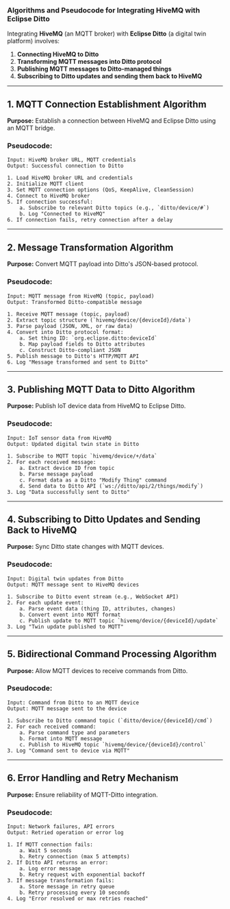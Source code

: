 ### **Algorithms and Pseudocode for Integrating HiveMQ with Eclipse Ditto**  

Integrating **HiveMQ** (an MQTT broker) with **Eclipse Ditto** (a digital twin platform) involves:  
1. **Connecting HiveMQ to Ditto**  
2. **Transforming MQTT messages into Ditto protocol**  
3. **Publishing MQTT messages to Ditto-managed things**  
4. **Subscribing to Ditto updates and sending them back to HiveMQ**  

---

## **1. MQTT Connection Establishment Algorithm**  
**Purpose:** Establish a connection between HiveMQ and Eclipse Ditto using an MQTT bridge.  

### **Pseudocode:**  
```plaintext
Input: HiveMQ broker URL, MQTT credentials  
Output: Successful connection to Ditto  

1. Load HiveMQ broker URL and credentials  
2. Initialize MQTT client  
3. Set MQTT connection options (QoS, KeepAlive, CleanSession)  
4. Connect to HiveMQ broker  
5. If connection successful:
    a. Subscribe to relevant Ditto topics (e.g., `ditto/device/#`)
    b. Log "Connected to HiveMQ"  
6. If connection fails, retry connection after a delay  
```

---

## **2. Message Transformation Algorithm**  
**Purpose:** Convert MQTT payload into Ditto's JSON-based protocol.  

### **Pseudocode:**  
```plaintext
Input: MQTT message from HiveMQ (topic, payload)  
Output: Transformed Ditto-compatible message  

1. Receive MQTT message (topic, payload)  
2. Extract topic structure (`hivemq/device/{deviceId}/data`)  
3. Parse payload (JSON, XML, or raw data)  
4. Convert into Ditto protocol format:
    a. Set thing ID: `org.eclipse.ditto:deviceId`
    b. Map payload fields to Ditto attributes  
    c. Construct Ditto-compliant JSON  
5. Publish message to Ditto's HTTP/MQTT API  
6. Log "Message transformed and sent to Ditto"  
```

---

## **3. Publishing MQTT Data to Ditto Algorithm**  
**Purpose:** Publish IoT device data from HiveMQ to Eclipse Ditto.  

### **Pseudocode:**  
```plaintext
Input: IoT sensor data from HiveMQ  
Output: Updated digital twin state in Ditto  

1. Subscribe to MQTT topic `hivemq/device/+/data`  
2. For each received message:
    a. Extract device ID from topic  
    b. Parse message payload  
    c. Format data as a Ditto "Modify Thing" command  
    d. Send data to Ditto API (`ws://ditto/api/2/things/modify`)  
3. Log "Data successfully sent to Ditto"  
```

---

## **4. Subscribing to Ditto Updates and Sending Back to HiveMQ**  
**Purpose:** Sync Ditto state changes with MQTT devices.  

### **Pseudocode:**  
```plaintext
Input: Digital twin updates from Ditto  
Output: MQTT message sent to HiveMQ devices  

1. Subscribe to Ditto event stream (e.g., WebSocket API)  
2. For each update event:
    a. Parse event data (thing ID, attributes, changes)  
    b. Convert event into MQTT format  
    c. Publish update to MQTT topic `hivemq/device/{deviceId}/update`  
3. Log "Twin update published to MQTT"  
```

---

## **5. Bidirectional Command Processing Algorithm**  
**Purpose:** Allow MQTT devices to receive commands from Ditto.  

### **Pseudocode:**  
```plaintext
Input: Command from Ditto to an MQTT device  
Output: MQTT message sent to the device  

1. Subscribe to Ditto command topic (`ditto/device/{deviceId}/cmd`)  
2. For each received command:
    a. Parse command type and parameters  
    b. Format into MQTT message  
    c. Publish to HiveMQ topic `hivemq/device/{deviceId}/control`  
3. Log "Command sent to device via MQTT"  
```

---

## **6. Error Handling and Retry Mechanism**  
**Purpose:** Ensure reliability of MQTT-Ditto integration.  

### **Pseudocode:**  
```plaintext
Input: Network failures, API errors  
Output: Retried operation or error log  

1. If MQTT connection fails:
    a. Wait 5 seconds  
    b. Retry connection (max 5 attempts)  
2. If Ditto API returns an error:
    a. Log error message  
    b. Retry request with exponential backoff  
3. If message transformation fails:
    a. Store message in retry queue  
    b. Retry processing every 10 seconds  
4. Log "Error resolved or max retries reached"  
```
